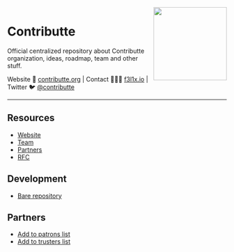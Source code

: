 <img align=right width="168" src="https://github.com/contributte.png">

<h1>Contributte</h1>

<p>
    Official centralized repository about Contributte organization, ideas, roadmap, team and other stuff.
</p>

<p>
Website 🚀 <a href="https://contributte.org">contributte.org</a> | Contact 👨🏻‍💻 <a href="https://f3l1x.io">f3l1x.io</a> | Twitter 🐦 <a href="https://twitter.com/contributte">@contributte</a>
</p>

-----

## Resources

- [Website](https://contributte.org)
- [Team](https://contributte.org/about.html)
- [Partners](https://contributte.org/partners.html)
- [RFC](https://github.com/contributte/contributte/issues)

## Development

- [Bare repository](https://github.com/contributte/bare)

## Partners

- [Add to patrons list](https://github.com/contributte/contributte/issues/new?template=Patron.md)
- [Add to trusters list](https://github.com/contributte/contributte/issues/new?template=Truster.md)
